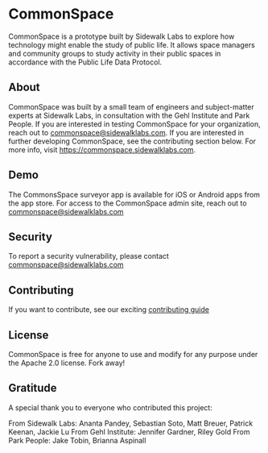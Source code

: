 # CommonSpace
CommonSpace is a prototype built by Sidewalk Labs to explore how technology might enable the study of public life. It allows space managers and community groups to study activity in their public spaces in accordance with the Public Life Data Protocol. 

## About
CommonSpace was built by a small team of engineers and subject-matter experts at Sidewalk Labs, in consultation with the Gehl Institute and Park People. If you are interested in testing CommonSpace for your organization, reach out to commonspace@sidewalklabs.com. If you are interested in further developing CommonSpace, see the contributing section below. For more info, visit https://commonspace.sidewalklabs.com.

## Demo
The CommonsSpace surveyor app is available for iOS or Android apps from the app store. For access to the CommonSpace admin site, reach out to commonspace@sidewalklabs.com

## Security
To report a security vulnerability, please contact commonspace@sidewalklabs.com

## Contributing
If you want to contribute, see our exciting [contributing guide](CONTRIBUTING.md)

## License 
CommonSpace is free for anyone to use and modify for any purpose under the Apache 2.0 license. Fork away!

## Gratitude
A special thank you to everyone who contributed this project:

From Sidewalk Labs: Ananta Pandey, Sebastian Soto, Matt Breuer, Patrick Keenan, Jackie Lu
From Gehl Institute: Jennifer Gardner, Riley Gold
From Park People: Jake Tobin, Brianna Aspinall
